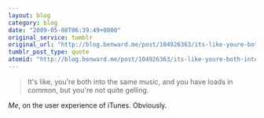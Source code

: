 ```yaml
---
layout: blog
category: blog
date: "2009-05-08T06:39:49+0000"
original_service: tumblr
original_url: "http://blog.benward.me/post/104926363/its-like-youre-both-into-the-same-music-and"
tumblr_post_type: quote
atomid: "http://blog.benward.me/post/104926363/its-like-youre-both-into-the-same-music-and"
---
```

> It's like, you're both into the same music, and you have loads in common, but you're not quite gelling.

<cite>Me</cite>, on the user experience of iTunes. Obviously.